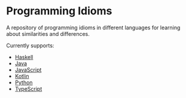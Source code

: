 # Programming Idioms
A repository of programming idioms in different languages for learning about similarities and differences.

Currently supports:
* [Haskell](https://www.haskell.org/)
* [Java](https://www.java.com/)
* [JavaScript](https://developer.mozilla.org/en-US/docs/Web/JavaScript)
* [Kotlin](https://kotlinlang.org/)
* [Python](https://www.python.org/)
* [TypeScript](https://www.typescriptlang.org/)
